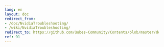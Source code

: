 ```yaml
---
lang: en
layout: doc
redirect_from:
- /doc/NvidiaTroubleshooting/
- /wiki/NvidiaTroubleshooting/
redirect_to: https://github.com/Qubes-Community/Contents/blob/master/docs/troubleshooting/nvidia-troubleshooting.md
ref: 91
---
```


